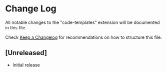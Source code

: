 # Change Log

All notable changes to the "code-templates" extension will be documented in this file.

Check [Keep a Changelog](http://keepachangelog.com/) for recommendations on how to structure this file.

## [Unreleased]

- Initial release